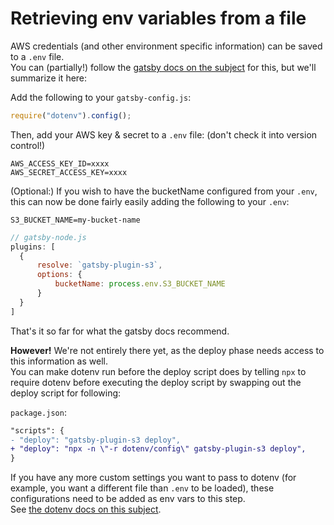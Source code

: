 # Retrieving env variables from a file

AWS credentials (and other environment specific information) can be saved to a `.env` file.  
You can (partially!) follow the [gatsby docs on the subject](https://github.com/gatsbyjs/gatsby/blob/master/docs/docs/environment-variables.md#server-side-nodejs) for this, but we'll summarize it here:  

Add the following to your `gatsby-config.js`:  

```js
require("dotenv").config();
```

Then, add your AWS key & secret to a `.env` file: (don't check it into version control!)
```env
AWS_ACCESS_KEY_ID=xxxx
AWS_SECRET_ACCESS_KEY=xxxx
```

(Optional:) If you wish to have the bucketName configured from your `.env`, this can now be done fairly easily adding the following to your `.env`:
```env
S3_BUCKET_NAME=my-bucket-name
```
```js
// gatsby-node.js
plugins: [
  {
      resolve: `gatsby-plugin-s3`,
      options: {
          bucketName: process.env.S3_BUCKET_NAME
      }
  }
]
```

That's it so far for what the gatsby docs recommend.  

**However!** We're not entirely there yet, as the deploy phase needs access to this information as well.  
You can make dotenv run before the deploy script does by telling `npx` to require dotenv before executing the deploy script by swapping out the deploy script for following:

`package.json`:
```diff
"scripts": {
- "deploy": "gatsby-plugin-s3 deploy",
+ "deploy": "npx -n \"-r dotenv/config\" gatsby-plugin-s3 deploy",
}
```

If you have any more custom settings you want to pass to dotenv (for example, you want a different file than `.env` to be loaded), these configurations need to be added as env vars to this step.  
See [the dotenv docs on this subject](https://github.com/motdotla/dotenv#preload).
